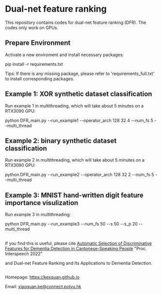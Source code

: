 # Dual-net feature ranking
This repository contains codes for dual-net feature ranking (DFR). The codes only work on GPUs.

## Prepare Environment
Activate a new enviroment and install necessary packages:

pip install -r requirements.txt

Tips: If there is any missing package, please refer to 'requirements_full.txt' to install corresponding packages.

## Example 1: XOR synthetic dataset classification
Run example 1 in multithreading, which will take about 5 minutes on a RTX3090 GPU:

python DFR_main.py --run_example1 --operator_arch 128 32 4 --num_fs 5 --multi_thread

## Example 2: binary synthetic dataset classification
Run example 2 in multithreading, which will take about 5 minutes on a RTX3090 GPU:

python DFR_main.py --run_example2 --operator_arch 128 32 2 --num_fs 5 --multi_thread

## Example 3: MNIST hand-written digit feature importance visulization
Run example 3 in multithreading:

python DFR_main.py --run_example3 --num_fs 50 --s 50 --s_p 20 --multi_thread

##
If you find this is useful, please cite 
[Automatic Selection of Discriminative Features for Dementia Detection in Cantonese-Speaking People](http://www.eie.polyu.edu.hk/~mwmak/papers/interspeech22b.pdf)
"Proc. Interspeech 2022"

and Dual-net Feature Ranking and Its Applications to Dementia Detection.

##
Homepage: <https://kexquan.github.io>

Email: xiaoquan.ke@connect.polyu.hk

